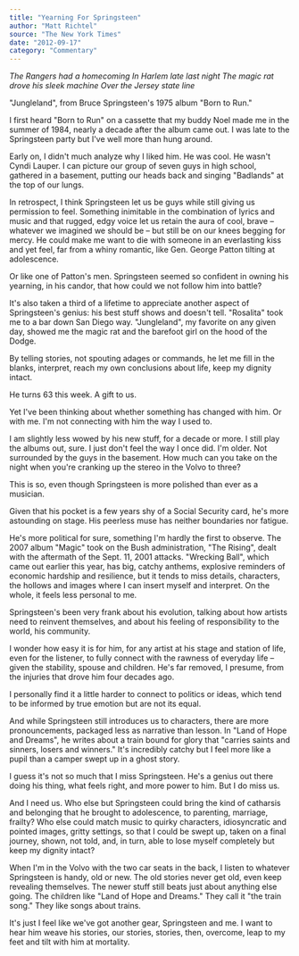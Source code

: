 ```yaml
---
title: "Yearning For Springsteen"
author: "Matt Richtel"
source: "The New York Times"
date: "2012-09-17"
category: "Commentary"
---
```


_The Rangers had a homecoming In Harlem late last night The magic rat drove his sleek machine Over the Jersey state line_

"Jungleland", from Bruce Springsteen's 1975 album "Born to Run."

I first heard "Born to Run" on a cassette that my buddy Noel made me in the summer of 1984, nearly a decade after the album came out. I was late to the Springsteen party but I've well more than hung around.

Early on, I didn't much analyze why I liked him. He was cool. He wasn't Cyndi Lauper. I can picture our group of seven guys in high school, gathered in a basement, putting our heads back and singing "Badlands" at the top of our lungs.

In retrospect, I think Springsteen let us be guys while still giving us permission to feel. Something inimitable in the combination of lyrics and music and that rugged, edgy voice let us retain the aura of cool, brave – whatever we imagined we should be – but still be on our knees begging for mercy. He could make me want to die with someone in an everlasting kiss and yet feel, far from a whiny romantic, like Gen. George Patton tilting at adolescence.

Or like one of Patton's men. Springsteen seemed so confident in owning his yearning, in his candor, that how could we not follow him into battle?

It's also taken a third of a lifetime to appreciate another aspect of Springsteen's genius: his best stuff shows and doesn't tell. "Rosalita" took me to a bar down San Diego way. "Jungleland", my favorite on any given day, showed me the magic rat and the barefoot girl on the hood of the Dodge.

By telling stories, not spouting adages or commands, he let me fill in the blanks, interpret, reach my own conclusions about life, keep my dignity intact.

He turns 63 this week. A gift to us.

Yet I've been thinking about whether something has changed with him. Or with me. I'm not connecting with him the way I used to.

I am slightly less wowed by his new stuff, for a decade or more. I still play the albums out, sure. I just don't feel the way I once did. I'm older. Not surrounded by the guys in the basement. How much can you take on the night when you're cranking up the stereo in the Volvo to three?

This is so, even though Springsteen is more polished than ever as a musician.

Given that his pocket is a few years shy of a Social Security card, he's more astounding on stage. His peerless muse has neither boundaries nor fatigue.

He's more political for sure, something I'm hardly the first to observe. The 2007 album "Magic" took on the Bush administration, "The Rising", dealt with the aftermath of the Sept. 11, 2001 attacks. "Wrecking Ball", which came out earlier this year, has big, catchy anthems, explosive reminders of economic hardship and resilience, but it tends to miss details, characters, the hollows and images where I can insert myself and interpret. On the whole, it feels less personal to me.

Springsteen's been very frank about his evolution, talking about how artists need to reinvent themselves, and about his feeling of responsibility to the world, his community.

I wonder how easy it is for him, for any artist at his stage and station of life, even for the listener, to fully connect with the rawness of everyday life – given the stability, spouse and children. He's far removed, I presume, from the injuries that drove him four decades ago.

I personally find it a little harder to connect to politics or ideas, which tend to be informed by true emotion but are not its equal.

And while Springsteen still introduces us to characters, there are more pronouncements, packaged less as narrative than lesson. In "Land of Hope and Dreams", he writes about a train bound for glory that "carries saints and sinners, losers and winners." It's incredibly catchy but I feel more like a pupil than a camper swept up in a ghost story.

I guess it's not so much that I miss Springsteen. He's a genius out there doing his thing, what feels right, and more power to him. But I do miss us.

And I need us. Who else but Springsteen could bring the kind of catharsis and belonging that he brought to adolescence, to parenting, marriage, frailty? Who else could match music to quirky characters, idiosyncratic and pointed images, gritty settings, so that I could be swept up, taken on a final journey, shown, not told, and, in turn, able to lose myself completely but keep my dignity intact?

When I'm in the Volvo with the two car seats in the back, I listen to whatever Springsteen is handy, old or new. The old stories never get old, even keep revealing themselves. The newer stuff still beats just about anything else going. The children like "Land of Hope and Dreams." They call it "the train song." They like songs about trains.

It's just I feel like we've got another gear, Springsteen and me. I want to hear him weave his stories, our stories, stories, then, overcome, leap to my feet and tilt with him at mortality.
